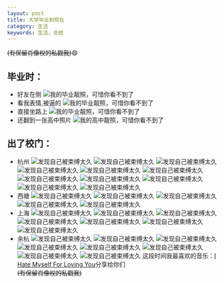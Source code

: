 ```yaml
---
layout: post
title: 大学毕业到现在
category: 生活
keywords: 生活，总结
---
```

~~(有保留肖像权的私戳我)~~:smile:
## 毕业时：
- 好友在侧
![我的毕业靓照，可惜你看不到了](/assets/img/life/1.jpg)
- 看我表情,被逼的
![我的毕业靓照，可惜你看不到了](/assets/img/life/2.jpg)
- 直接坐路上
![我的毕业靓照，可惜你看不到了](/assets/img/life/3.jpg)
- 还翻到一张高中照片
![我的高中靓照，可惜你看不到了](/assets/img/life/4.jpg)

## 出了校门：  
- 杭州
![发现自己被束缚太久](/assets/img/life/10.jpg)
![发现自己被束缚太久](/assets/img/life/11.jpg)
![发现自己被束缚太久](/assets/img/life/12.jpg)
![发现自己被束缚太久](/assets/img/life/13.jpg)
![发现自己被束缚太久](/assets/img/life/14.jpg)
![发现自己被束缚太久](/assets/img/life/15.jpg)
![发现自己被束缚太久](/assets/img/life/16.jpg)
![发现自己被束缚太久](/assets/img/life/17.jpg)
![发现自己被束缚太久](/assets/img/life/18.jpg)
![发现自己被束缚太久](/assets/img/life/19.jpg)
![发现自己被束缚太久](/assets/img/life/20.jpg)
- 西塘
![发现自己被束缚太久](/assets/img/life/5.jpg)
![发现自己被束缚太久](/assets/img/life/6.jpg)
![发现自己被束缚太久](/assets/img/life/7.jpg)
![发现自己被束缚太久](/assets/img/life/8.jpg)
![发现自己被束缚太久](/assets/img/life/9.jpg)
- 上海
![发现自己被束缚太久](/assets/img/life/21.jpg)
![发现自己被束缚太久](/assets/img/life/22.jpg)
![发现自己被束缚太久](/assets/img/life/23.jpg)
![发现自己被束缚太久](/assets/img/life/24.jpg)
![发现自己被束缚太久](/assets/img/life/25.jpg)
![发现自己被束缚太久](/assets/img/life/26.jpg)
![发现自己被束缚太久](/assets/img/life/27.jpg)
- 余杭
![发现自己被束缚太久](/assets/img/life/28.jpg)
![发现自己被束缚太久](/assets/img/life/29.jpg)
![发现自己被束缚太久](/assets/img/life/30.jpg)
![发现自己被束缚太久](/assets/img/life/31.jpg)
![发现自己被束缚太久](/assets/img/life/32.jpg)
![发现自己被束缚太久](/assets/img/life/33.jpg)
![发现自己被束缚太久](/assets/img/life/34.jpg)
![发现自己被束缚太久](/assets/img/life/35.jpg)
这段时间我最喜欢的音乐：[I Hate Myself For Loving You](http://music.163.com/song?id=4132379)分享给你们  
~~(有保留肖像权的私戳我)~~
